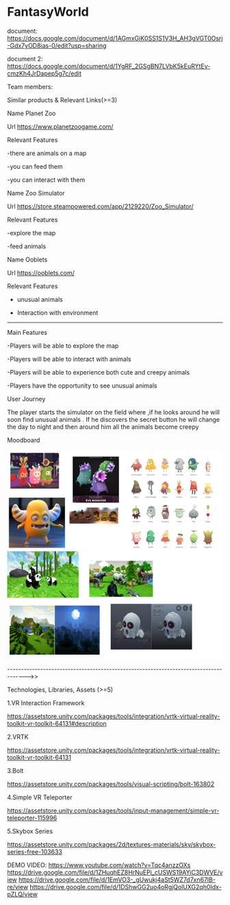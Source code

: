 # FantasyWorld

document: https://docs.google.com/document/d/1AGmxGiK0SS1S1V3H_AH3gVGT0Osrj-Gdx7yOD8ias-0/edit?usp=sharing

document 2: https://docs.google.com/document/d/1YgRF_2GSgBN7LVbK5kEuRYtEv-cmzKh4JrDapep5g7c/edit

<FantasyWorld>
  
Team members: <Mareci Ioana Amalia> <Bura Stefan> <Petrariu Ioana> <Sparhat Cosmin Mihai>
  
Similar products & Relevant Links(>=3)
  
Name Planet Zoo
  
Url https://www.planetzoogame.com/
  
Relevant Features
  
-there are animals on a map
  
-you can feed them 
  
-you can interact with them

Name Zoo Simulator
  
Url https://store.steampowered.com/app/2129220/Zoo_Simulator/
  
Relevant Features 
  
-explore the map 
  
-feed animals

Name Ooblets
  
Url https://ooblets.com/
  
Relevant Features
  
- unusual animals
  
- Interaction with environment

-------------------------------------------------------------------------------------

Main Features 
  
-Players will be able to explore the map 
  
-Players will be able to interact with animals
  
-Players will be able to experience both cute and creepy animals
  
-Players have the opportunity to see unusual animals



User Journey  
  
The player starts the simulator on the field where ,if he looks around he will soon find unusual animals . If he discovers the secret button he will change the day to night and then around him all the animals become creepy 



Moodboard

![moodboard](moodboard.jpg)

------------------------------------------------------------------------------------->>

Technologies, Libraries, Assets (>=5)
  
1.VR Interaction Framework 
  
https://assetstore.unity.com/packages/tools/integration/vrtk-virtual-reality-toolkit-vr-toolkit-64131#description
  
2.VRTK
  
https://assetstore.unity.com/packages/tools/integration/vrtk-virtual-reality-toolkit-vr-toolkit-64131
  
3.Bolt
  
https://assetstore.unity.com/packages/tools/visual-scripting/bolt-163802
  
4.Simple VR Teleporter
  
https://assetstore.unity.com/packages/tools/input-management/simple-vr-teleporter-115996
  
5.Skybox Series 
  
https://assetstore.unity.com/packages/2d/textures-materials/sky/skybox-series-free-103633


DEMO VIDEO:
https://www.youtube.com/watch?v=Tqc4anzzOXs
https://drive.google.com/file/d/1ZHuqhEZ8HrNuEPi_cUSWS19AYiC3DWVE/view
https://drive.google.com/file/d/1EmVO3-_gUwukj4aSt5WZ7d7xn67lB-re/view
https://drive.google.com/file/d/1DShwGG2uo4oRgjQolUXG2qh0Idx-pZLQ/view

